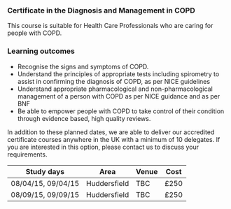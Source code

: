 ### Certificate in the Diagnosis and Management in COPD

This course is suitable for Health Care Professionals who are caring for people with COPD.

### Learning outcomes

* Recognise the signs and symptoms of COPD.
* Understand the principles of appropriate tests including spirometry to assist in confirming the diagnosis of COPD, as per NICE guidelines
* Understand appropriate pharmacological and non-pharmacological management of a person with COPD as per NICE guidance and as per BNF
* Be able to empower people with COPD to take control of their condition through evidence based, high quality reviews.

In addition to these planned dates, we are able to deliver our accredited certificate courses anywhere in the UK with a minimum of 10 delegates. If you are interested in this option, please contact us to discuss your requirements.

|Study days           | Area         | Venue     |  Cost  |
|---------------------|--------------|-----------|--------|
|08/04/15, 09/04/15   | Huddersfield | TBC       | £250   |
|08/09/15, 09/09/15   | Huddersfield | TBC       | £250   |




